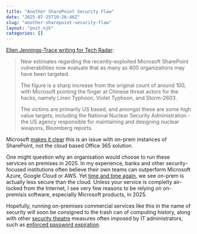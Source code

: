 ```yaml
---
title: "Another SharePoint Security Flaw"
date: "2025-07-25T10:26:46Z"
slug: "another-sharepoint-security-flaw"
layout: "post.njk"
categories: []
---
```


[Ellen Jennings-Trace writing for Tech Radar](https://www.techradar.com/pro/security/microsoft-sharepoint-attack-now-sees-victim-count-rises-to-400-organizations-including-us-nuclear-agency):

> New estimates regarding the recently-exploited Microsoft SharePoint vulnerabilities now evaluate that as many as 400 organizations may have been targeted.
> 
> The figure is a sharp increase from the original count of around 100, with Microsoft pointing the finger at Chinese threat actors for the hacks, namely Linen Typhoon, Violet Typhoon, and Storm-2603.
> 
> The victims are primarily US based, and amongst these are some high value targets, including the National Nuclear Security Administration - the US agency responsible for maintaining and designing nuclear weapons, Bloomberg reports.

Microsoft [makes it clear](https://www.microsoft.com/en-us/security/blog/2025/07/22/disrupting-active-exploitation-of-on-premises-sharepoint-vulnerabilities/) this is an issue with on-prem instances of SharePoint, not the cloud based Office 365 solution.

One might question why an organisation would choose to run these services on premises in 2025. In my experience, banks and other security-focused institutions often believe their own teams can outperform Microsoft Azure, Google Cloud or AWS. Yet [time and time again](https://msrc.microsoft.com/blog/2021/03/guidance-for-responders-investigating-and-remediating-on-premises-exchange-server-vulnerabilities/?utm_source=chatgpt.com), we see on-prem is actually less secure than the cloud. Unless your service is complelty air-locked from the Internet, I see very few reasons to be relying on on-premisis software, especially Microsoft products, in 2025.

Hopefully, running on-premises commercial services like this in the name of security will soon be consigned to the trash can of computing history, along with other [security theatre](https://www.ncsc.gov.uk/blog-post/problems-forcing-regular-password-expiry) measures often imposed by IT administrators, such as [enforced password expiration](https://learn.microsoft.com/en-us/microsoft-365/admin/manage/set-password-expiration-policy?view=o365-worldwide&).
